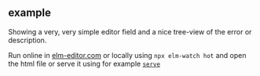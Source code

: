 ## example

Showing a very, very simple editor field and a nice tree-view of the error or description.

Run online in [elm-editor.com](https://elm-editor.com/) or locally using `npx elm-watch hot` and open the html file or serve it using for example [`serve`](https://github.com/vercel/serve)
